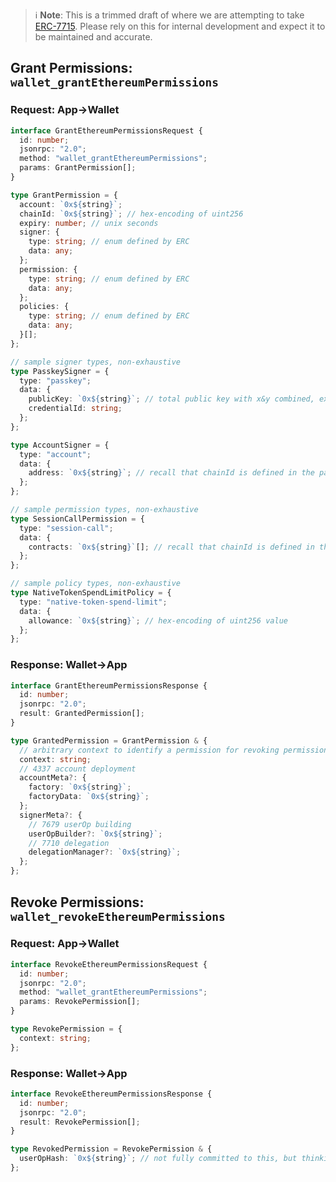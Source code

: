 > :information_source: **Note**: This is a trimmed draft of where we are attempting to take [ERC-7715](https://eip.tools/eip/7715). Please rely on this for internal development and expect it to be maintained and accurate.

## Grant Permissions: `wallet_grantEthereumPermissions`

### Request: App->Wallet

```typescript
interface GrantEthereumPermissionsRequest {
  id: number;
  jsonrpc: "2.0";
  method: "wallet_grantEthereumPermissions";
  params: GrantPermission[];
}

type GrantPermission = {
  account: `0x${string}`;
  chainId: `0x${string}`; // hex-encoding of uint256
  expiry: number; // unix seconds
  signer: {
    type: string; // enum defined by ERC
    data: any;
  };
  permission: {
    type: string; // enum defined by ERC
    data: any;
  };
  policies: {
    type: string; // enum defined by ERC
    data: any;
  }[];
};

// sample signer types, non-exhaustive
type PasskeySigner = {
  type: "passkey";
  data: {
    publicKey: `0x${string}`; // total public key with x&y combined, expected length 64-bytes
    credentialId: string;
  };
};

type AccountSigner = {
  type: "account";
  data: {
    address: `0x${string}`; // recall that chainId is defined in the parent GrantPermission object
  };
};

// sample permission types, non-exhaustive
type SessionCallPermission = {
  type: "session-call";
  data: {
    contracts: `0x${string}`[]; // recall that chainId is defined in the parent GrantPermission object
  };
};

// sample policy types, non-exhaustive
type NativeTokenSpendLimitPolicy = {
  type: "native-token-spend-limit";
  data: {
    allowance: `0x${string}`; // hex-encoding of uint256 value
  };
};
```

### Response: Wallet->App

```typescript
interface GrantEthereumPermissionsResponse {
  id: number;
  jsonrpc: "2.0";
  result: GrantedPermission[];
}

type GrantedPermission = GrantPermission & {
  // arbitrary context to identify a permission for revoking permissions or submitting userOps, can contain non-identifying data as well
  context: string;
  // 4337 account deployment
  accountMeta?: {
    factory: `0x${string}`;
    factoryData: `0x${string}`;
  };
  signerMeta?: {
    // 7679 userOp building
    userOpBuilder?: `0x${string}`;
    // 7710 delegation
    delegationManager?: `0x${string}`;
  };
};
```

## Revoke Permissions: `wallet_revokeEthereumPermissions`

### Request: App->Wallet

```typescript
interface RevokeEthereumPermissionsRequest {
  id: number;
  jsonrpc: "2.0";
  method: "wallet_grantEthereumPermissions";
  params: RevokePermission[];
}

type RevokePermission = {
  context: string;
};
```

### Response: Wallet->App

```typescript
interface RevokeEthereumPermissionsResponse {
  id: number;
  jsonrpc: "2.0";
  result: RevokePermission[];
}

type RevokedPermission = RevokePermission & {
  userOpHash: `0x${string}`; // not fully committed to this, but thinking we help dapps detect when permission revokation confirms onchain
};
```
